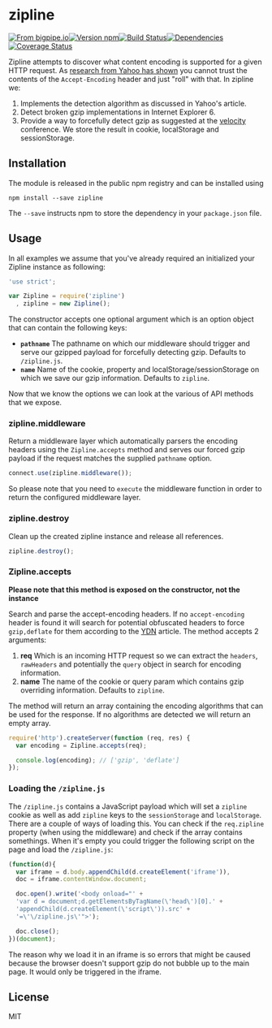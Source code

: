 # zipline

[![From bigpipe.io][from]](http://bigpipe.io)[![Version npm][version]](http://browsenpm.org/package/zipline)[![Build Status][build]](https://travis-ci.org/bigpipe/zipline)[![Dependencies][david]](https://david-dm.org/bigpipe/zipline)[![Coverage Status][cover]](https://coveralls.io/r/bigpipe/zipline?branch=master)

[from]: https://img.shields.io/badge/from-bigpipe.io-9d8dff.svg?style=flat-square
[version]: http://img.shields.io/npm/v/zipline.svg?style=flat-square
[build]: http://img.shields.io/travis/bigpipe/zipline/master.svg?style=flat-square
[david]: https://img.shields.io/david/bigpipe/zipline.svg?style=flat-square
[cover]: http://img.shields.io/coveralls/bigpipe/zipline/master.svg?style=flat-square

Zipline attempts to discover what content encoding is supported for a given HTTP
request. As [research from Yahoo has shown][ydn] you cannot trust the contents
of the `Accept-Encoding` header and just "roll" with that. In zipline we:

1. Implements the detection algorithm as discussed in Yahoo's article.
2. Detect broken gzip implementations in Internet Explorer 6.
3. Provide a way to forcefully detect gzip as suggested at the
   [velocity][velocity] conference. We store the result in cookie, localStorage
   and sessionStorage.

## Installation

The module is released in the public npm registry and can be installed using

```
npm install --save zipline
```

The `--save` instructs npm to store the dependency in your `package.json` file.

## Usage

In all examples we assume that you've already required an initialized your
Zipline instance as following:

```js
'use strict';

var Zipline = require('zipline')
  , zipline = new Zipline();
```

The constructor accepts one optional argument which is an option object that can
contain the following keys:

- **`pathname`** The pathname on which our middleware should trigger and serve
  our gzipped payload for forcefully detecting gzip. Defaults to `/zipline.js`.
- **`name`** Name of the cookie, property and localStorage/sessionStorage on
  which we save our gzip information. Defaults to `zipline`.

Now that we know the options we can look at the various of API methods that we
expose.

### zipline.middleware

Return a middleware layer which automatically parsers the encoding headers using
the `Zipline.accepts` method and serves our forced gzip payload if the request
matches the supplied `pathname` option.

```js
connect.use(zipline.middleware());
```

So please note that you need to `execute` the middleware function in order to
return the configured middleware layer.

### zipline.destroy

Clean up the created zipline instance and release all references.

```js
zipline.destroy();
```

### Zipline.accepts

**Please note that this method is exposed on the constructor, not the instance**

Search and parse the accept-encoding headers. If no `accept-encoding` header is
found it will search for potential obfuscated headers to force `gzip,deflate`
for them according to the [YDN][ydn] article. The method accepts 2 arguments:

1. **req** Which is an incoming HTTP request so we can extract the `headers`,
   `rawHeaders` and potentially the `query` object in search for encoding
   information.
2. **name** The name of the cookie or query param which contains gzip overriding
   information. Defaults to `zipline`.

The method will return an array containing the encoding algorithms that can be
used for the response. If no algorithms are detected we will return an empty
array.

```js
require('http').createServer(function (req, res) {
  var encoding = Zipline.accepts(req);

  console.log(encoding); // ['gzip', 'deflate']
});
```

### Loading the `/zipline.js`

The `/zipline.js` contains a JavaScript payload which will set a `zipline`
cookie as well as add `zipline` keys to the `sessionStorage` and `localStorage`.
There are a couple of ways of loading this. You can check if the `req.zipline`
property (when using the middleware) and check if the array contains somethings.
When it's empty you could trigger the following script on the page and load the
`/zipline.js`:

```js
(function(d){
  var iframe = d.body.appendChild(d.createElement('iframe')),
  doc = iframe.contentWindow.document;

  doc.open().write('<body onload="' +
  'var d = document;d.getElementsByTagName(\'head\')[0].' +
  'appendChild(d.createElement(\'script\')).src' +
  '=\'\/zipline.js\'">');

  doc.close();
})(document);
```

The reason why we load it in an iframe is so errors that might be caused because
the browser doesn't support gzip do not bubble up to the main page. It would
only be triggered in the iframe.

## License

MIT

[ydn]: http://developer.yahoo.com/blogs/ydn/posts/2010/12/pushing-beyond-gzipping
[velocity]: http://velocityconf.com/velocity2010/public/schedule/detail/14334
